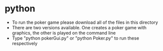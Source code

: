 # python
* To run the poker game please download all of the files in this directory
* There are two versions available. One creates a poker game with graphics, the other is played on the command line 
* Type "python pokerGui.py" or "python Poker.py" to run these respectively

